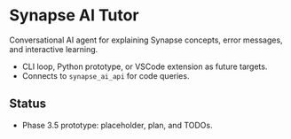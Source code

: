 # Synapse AI Tutor

Conversational AI agent for explaining Synapse concepts, error messages, and interactive learning.

- CLI loop, Python prototype, or VSCode extension as future targets.
- Connects to `synapse_ai_api` for code queries.

## Status

- Phase 3.5 prototype: placeholder, plan, and TODOs.